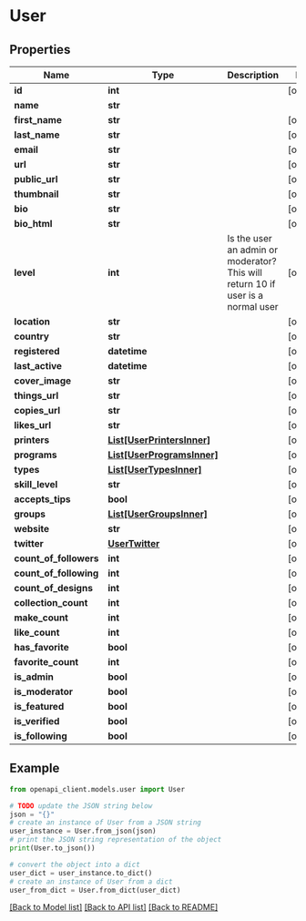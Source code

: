 # User


## Properties

Name | Type | Description | Notes
------------ | ------------- | ------------- | -------------
**id** | **int** |  | [optional] 
**name** | **str** |  | 
**first_name** | **str** |  | [optional] 
**last_name** | **str** |  | [optional] 
**email** | **str** |  | [optional] 
**url** | **str** |  | [optional] 
**public_url** | **str** |  | [optional] 
**thumbnail** | **str** |  | [optional] 
**bio** | **str** |  | [optional] 
**bio_html** | **str** |  | [optional] 
**level** | **int** | Is the user an admin or moderator? This will return 10 if user is a normal user | [optional] 
**location** | **str** |  | [optional] 
**country** | **str** |  | [optional] 
**registered** | **datetime** |  | [optional] 
**last_active** | **datetime** |  | [optional] 
**cover_image** | **str** |  | [optional] 
**things_url** | **str** |  | [optional] 
**copies_url** | **str** |  | [optional] 
**likes_url** | **str** |  | [optional] 
**printers** | [**List[UserPrintersInner]**](UserPrintersInner.md) |  | [optional] 
**programs** | [**List[UserProgramsInner]**](UserProgramsInner.md) |  | [optional] 
**types** | [**List[UserTypesInner]**](UserTypesInner.md) |  | [optional] 
**skill_level** | **str** |  | [optional] 
**accepts_tips** | **bool** |  | [optional] 
**groups** | [**List[UserGroupsInner]**](UserGroupsInner.md) |  | [optional] 
**website** | **str** |  | [optional] 
**twitter** | [**UserTwitter**](UserTwitter.md) |  | [optional] 
**count_of_followers** | **int** |  | [optional] 
**count_of_following** | **int** |  | [optional] 
**count_of_designs** | **int** |  | [optional] 
**collection_count** | **int** |  | [optional] 
**make_count** | **int** |  | [optional] 
**like_count** | **int** |  | [optional] 
**has_favorite** | **bool** |  | [optional] 
**favorite_count** | **int** |  | [optional] 
**is_admin** | **bool** |  | [optional] 
**is_moderator** | **bool** |  | [optional] 
**is_featured** | **bool** |  | [optional] 
**is_verified** | **bool** |  | [optional] 
**is_following** | **bool** |  | [optional] 

## Example

```python
from openapi_client.models.user import User

# TODO update the JSON string below
json = "{}"
# create an instance of User from a JSON string
user_instance = User.from_json(json)
# print the JSON string representation of the object
print(User.to_json())

# convert the object into a dict
user_dict = user_instance.to_dict()
# create an instance of User from a dict
user_from_dict = User.from_dict(user_dict)
```
[[Back to Model list]](../README.md#documentation-for-models) [[Back to API list]](../README.md#documentation-for-api-endpoints) [[Back to README]](../README.md)


